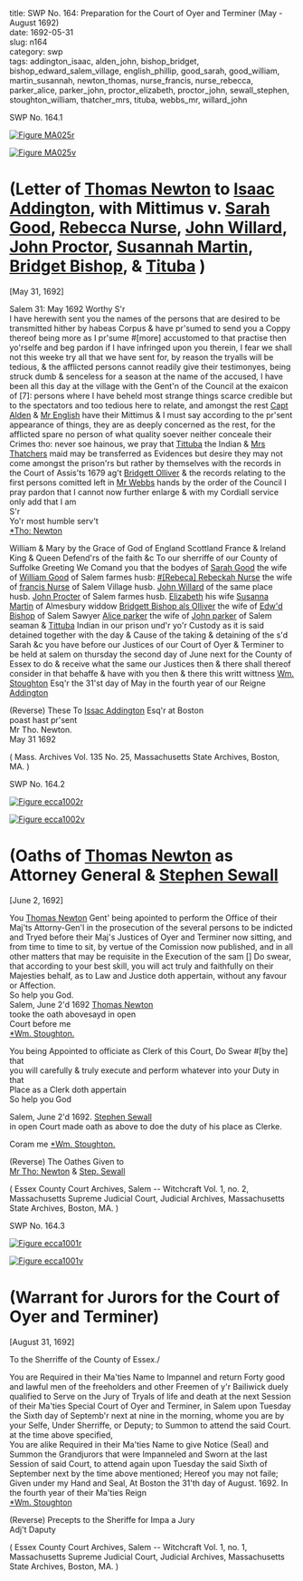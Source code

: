 title: SWP No. 164: Preparation for the Court of Oyer and Terminer (May - August 1692)  
date: 1692-05-31  
slug: n164  
category: swp  
tags: addington_isaac, alden_john, bishop_bridget, bishop_edward_salem_village, english_phillip, good_sarah, good_william, martin_susannah, newton_thomas, nurse_francis, nurse_rebecca, parker_alice, parker_john, proctor_elizabeth, proctor_john, sewall_stephen, stoughton_william, thatcher_mrs, tituba, webbs_mr, willard_john






<div markdown class="doc" id="n164.1">

<div class="doc_id">SWP No. 164.1</div>

<span markdown class="figure">[![Figure MA025r](archives/MA135/small/MA025r.jpg)](archives/MA135/large/MA025r.jpg)</span>

<span markdown class="figure">[![Figure MA025v](archives/MA135/small/MA025v.jpg)](archives/MA135/large/MA025v.jpg)</span>

# (Letter of [Thomas Newton](/tag/newton_thomas.html) to [Isaac Addington](/tag/addington_isaac.html), with Mittimus v. [Sarah Good](/tag/good_sarah.html), [Rebecca Nurse](/tag/nurse_rebecca.html), [John Willard](/tag/willard_john.html), [John Proctor](/tag/proctor_john.html), [Susannah Martin](/tag/martin_susannah.html), [Bridget Bishop](/tag/bishop_bridget.html), & [Tituba](tag/tituba.html) )

[May 31, 1692]

Salem  31: May 1692  Worthy S'r  
I have herewith sent you the names of the persons that are desired to be transmitted hither by habeas Corpus & have pr'sumed to send you a Coppy thereof being more as I pr'sume #[more] accustomed to that practise then yo'rselfe and beg pardon if I have infringed upon you therein, I fear we shall not this weeke try all that we have sent for, by reason the tryalls will be tedious, & the afflicted persons cannot readily give their testimonyes, being struck dumb & senceless for a season at the name of the accused, I have been all this day at the village with the Gent'n of the Council at the exaicon of [7]: persons where I have beheld most strange things scarce credible but to the spectators and too tedious here to relate, and amongst the rest [Capt Alden](/tag/alden_john.html) & [Mr English](/tag/english_phillip.html) have their Mittimus & I must say according to the pr'sent appearance of things, they are as deeply concerned as the rest, for the afflicted spare no person of what quality soever neither conceale their Crimes tho: never soe hainous, we pray that [Tittuba](/tag/tituba.html) the Indian & [Mrs Thatchers](/tag/thatcher_mrs.html) maid may be transferred as Evidences but desire they may not come amongst the prison'rs but rather by themselves with the records in the Court of Assis'ts 1679 ag't [Bridgett Olliver](/tag/bishop_bridget.html) & the records relating to the first persons comitted left in [Mr Webbs](/tag/webbs_mr.html) hands by the order of the Council I pray pardon that I cannot now further enlarge & with my Cordiall service only add that I am  
                                                                 S'r  
                                                                 Yo'r most humble serv't  
                                                                 [*Tho: Newton](/tag/newton_thomas.html)   

William & Mary by the Grace of God of England Scottland France & Ireland King & Queen Defend'rs of the faith &c To our sherriffe of our County of Suffolke Greeting We Comand you that the bodyes of [Sarah Good](/tag/good_sarah.html) the wife of [William Good](/tag/good_william.html) of Salem farmes husb: [#[Rebeca] Rebeckah Nurse](/tag/nurse_rebecca.html) the wife of [francis Nurse](/tag/nurse_francis.html) of Salem Village husb. [John Willard](/tag/willard_john.html) of the same place husb. [John Procter](/tag/proctor_john.html) of Salem farmes husb. [Elizabeth](/tag/proctor_elizabeth.html) his wife [Susanna Martin](/tag/martin_susannah.html) of Almesbury widdow [Bridgett Bishop als Olliver](/tag/bishop_bridget.html) the wife of [Edw'd Bishop](/tag/bishop_edward_salem_village.html) of Salem Sawyer [Alice parker](/tag/parker_alice.html) the wife of [John parker](/tag/parker_john.html) of Salem seaman & [Tittuba](/tag/tituba.html) Indian in our prison und'r yo'r Custody as it is said detained together with the day & Cause of the taking & detaining of the s'd Sarah &c you have before our Justices of our Court of Oyer & Terminer to be held at salem on thursday the second day of June next for the County of Essex to do & receive what the same our Justices then & there shall thereof consider in that behaffe & have with you then & there this writt wittness [Wm. Stoughton](/tag/stoughton_william.html) Esq'r the 31'st day of May in the fourth year of our Reigne   
                                                                        [Addington](/tag/addington_isaac.html)  
 
(Reverse) These To [Issac Addington](/tag/addington_isaac.html) Esq'r at Boston  
poast hast pr'sent  
Mr Tho. Newton.  
May 31 1692

( Mass. Archives Vol. 135 No. 25, Massachusetts State Archives, Boston, MA. )


</div>



<div markdown class="doc" id="n164.2">

<div class="doc_id">SWP No. 164.2</div>


<span markdown class="figure">[![Figure ecca1002r](archives/ecca/thumb/ecca1002r.jpg)](archives/ecca/large/ecca1002r.jpg)</span>



<span markdown class="figure">[![Figure ecca1002v](archives/ecca/thumb/ecca1002v.jpg)](archives/ecca/large/ecca1002v.jpg)</span>



# (Oaths of [Thomas Newton](/tag/newton_thomas.html) as Attorney General & [Stephen Sewall](/tag/sewall_stephen.html)

[June 2, 1692]

You [Thomas Newton](/tag/newton_thomas.html) Gent' being apointed to perform the Office of their Maj'ts Attorny-Gen'l in the prosecution of the several persons to be indicted and Tryed before their Maj's Justices of Oyer and Terminer now sitting, and from time to time to sit, by vertue of the Comission now published, and in all other matters that may be requisite in the Execution of the sam [] Do swear, that according to your best skill, you will act truly and faithfully on their Majesties behalf, as to Law and Justice doth appertain, without any favour or Affection.  
                                                                      So help you God.  
Salem, June 2'd 1692 [Thomas Newton](/tag/newton_thomas.html)  
tooke the oath abovesayd in open  
Court before me  
                  [*Wm. Stoughton.](/tag/stoughton_william.html)

You being Appointed to officiate as Clerk of this Court, Do Swear #[by the] that  
you will carefully & truly execute and perform whatever into your Duty in that  
Place as a Clerk doth appertain                     
                                            So help you God  
                     
Salem, June 2'd 1692. [Stephen Sewall](/tag/sewall_stephen.html)  
in open Court made oath as above to doe the duty of his place as Clerke.

Coram me [*Wm. Stoughton.](/tag/stoughton_william.html)

(Reverse) The Oathes Given to  
[Mr Tho: Newton](/tag/newton_thomas.html) & [Step. Sewall](/tag/sewall_stephen.html)

( Essex County Court Archives, Salem -- Witchcraft Vol. 1, no. 2, Massachusetts Supreme Judicial Court, Judicial Archives, Massachusetts State Archives, Boston, MA.  )


</div>



<div markdown class="doc" id="n164.3">

<div class="doc_id">SWP No. 164.3</div>


<span markdown class="figure">[![Figure ecca1001r](archives/ecca/thumb/ecca1001r.jpg)](archives/ecca/large/ecca1001r.jpg)</span>

<span markdown class="figure">[![Figure ecca1001v](archives/ecca/thumb/ecca1001v.jpg)](archives/ecca/large/ecca1001v.jpg)</span>

# (Warrant for Jurors for the Court of Oyer and Terminer)

[August 31, 1692]

To the Sherriffe of the County of Essex./

You are Required in their Ma'ties Name to Impannel and return Forty good and lawful men of the freeholders and other Freemen of y'r Bailiwick duely qualified to Serve on the Jury of Tryals of life and death at the next Session of their Ma'ties Special Court of Oyer and Terminer, in Salem upon Tuesday the Sixth day of Septemb'r next at nine in the morning, whome you are by your Selfe, Under Sherriffe, or Deputy; to Summon to attend the said Court. at the time above specified,  
You are alike Required in their Ma'ties Name to give Notice (Seal) and Summon the Grandjurors that were Impanneled and Sworn at the last Session of said Court, to attend again upon Tuesday the said Sixth of September next by the time above mentioned;  Hereof you may not faile; Given under my Hand and Seal, At Boston the 31'th day of August. 1692. In the fourth year of their Ma'ties Reign  
[*Wm. Stoughton](/tag/stoughton_william.html)

(Reverse) Precepts to the Sheriffe for Impa a Jury  
Adj't Daputy 

( Essex County Court Archives, Salem -- Witchcraft Vol. 1, no. 1, Massachusetts Supreme Judicial Court, Judicial Archives, Massachusetts State Archives, Boston, MA.  )


</div>

